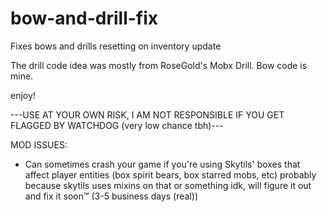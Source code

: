 # bow-and-drill-fix
Fixes bows and drills resetting on inventory update

The drill code idea was mostly from RoseGold's Mobx Drill.
Bow code is mine.

enjoy!

---USE AT YOUR OWN RISK, I AM NOT RESPONSIBLE IF YOU GET FLAGGED BY WATCHDOG (very low chance tbh)---

MOD ISSUES:
- Can sometimes crash your game if you're using Skytils' boxes that affect player entities (box spirit bears, box starred mobs, etc) probably because skytils uses mixins on that or something idk, will figure it out and fix it soon™ (3-5 business days (real))
